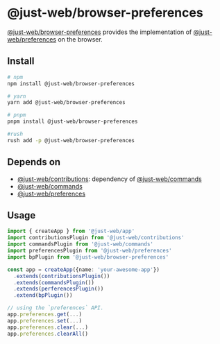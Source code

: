 # @just-web/browser-preferences

[@just-web/browser-preferences] provides the implementation of [@just-web/preferences] on the browser.

## Install

```sh
# npm
npm install @just-web/browser-preferences

# yarn
yarn add @just-web/browser-preferences

# pnpm
pnpm install @just-web/browser-preferences

#rush
rush add -p @just-web/browser-preferences
```

## Depends on

- [@just-web/contributions]: dependency of [@just-web/commands]
- [@just-web/commands]
- [@just-web/preferences]

## Usage

```ts
import { createApp } from '@just-web/app'
import contributionsPlugin from '@just-web/contributions'
import commandsPlugin from '@just-web/commands'
import preferencesPlugin from '@just-web/preferences'
import bpPlugin from '@just-web/browser-preferences'

const app = createApp({name: 'your-awesome-app'})
  .extends(contributionsPlugin())
  .extends(commandsPlugin())
  .extends(perferencesPlugin())
  .extend(bpPlugin())

// using the `preferences` API.
app.preferences.get(...)
app.preferences.set(...)
app.preferences.clear(...)
app.preferences.clearAll()
```

[@just-web/browser-preferences]: https://github.com/justland/just-web/tree/main/plugins/browser-preferences
[@just-web/contributions]: https://github.com/justland/just-web/tree/main/plugins/contributions
[@just-web/commands]: https://github.com/justland/just-web/tree/main/plugins/commands
[@just-web/preferences]: https://github.com/justland/just-web/tree/main/plugins/preferences
